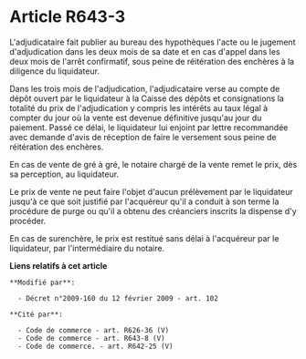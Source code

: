 # Article R643-3

L'adjudicataire fait publier au bureau des hypothèques l'acte ou le jugement d'adjudication dans les deux mois de sa date et
en cas d'appel dans les deux mois de l'arrêt confirmatif, sous peine de   réitération des enchères à la diligence du
liquidateur. 

Dans les trois mois de l'adjudication, l'adjudicataire verse au compte de dépôt ouvert par le liquidateur à la Caisse des
dépôts et consignations la totalité du prix de l'adjudication y compris les intérêts au taux légal à compter du jour où la
vente est devenue définitive jusqu'au jour du paiement. Passé ce délai, le liquidateur lui enjoint par lettre recommandée
avec demande d'avis de réception de faire le versement sous peine de   réitération des enchères. 

En cas de vente de gré à gré, le notaire chargé de la vente remet le prix, dès sa perception, au liquidateur. 

Le prix de vente ne peut faire l'objet d'aucun prélèvement par le liquidateur jusqu'à ce que soit justifié par l'acquéreur
qu'il a conduit à son terme la procédure de purge ou qu'il a obtenu des créanciers inscrits la dispense d'y procéder. 

En cas de surenchère, le prix est restitué sans délai à l'acquéreur par le liquidateur, par l'intermédiaire du notaire.

**Liens relatifs à cet article**

	**Modifié par**:

	  - Décret n°2009-160 du 12 février 2009 - art. 102

	**Cité par**:

	  - Code de commerce - art. R626-36 (V)
	  - Code de commerce - art. R643-8 (V)
	  - Code de commerce. - art. R642-25 (V)
